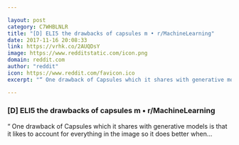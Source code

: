 ```yaml
---

layout: post
category: C7WHBLNLR
title: "[D] ELI5 the drawbacks of capsules m • r/MachineLearning"
date: 2017-11-16 20:08:33
link: https://vrhk.co/2AUQDsY
image: https://www.redditstatic.com/icon.png
domain: reddit.com
author: "reddit"
icon: https://www.reddit.com/favicon.ico
excerpt: "“ One drawback of Capsules which it shares with generative models is that it likes to account for everything in the image so it does better when..."

---
```


### [D] ELI5 the drawbacks of capsules m • r/MachineLearning

“ One drawback of Capsules which it shares with generative models is that it likes to account for everything in the image so it does better when...